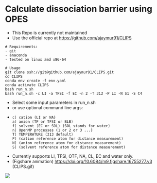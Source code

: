 # Calculate dissociation barrier using OPES
  - This Repo is currently not maintained
  - Use the official repo at https://github.com/ajaymur91/CLIPS

  ```
# Requirements:
- git 
- anaconda
- tested on linux amd x86-64
  ```
  ```
# Usage
git clone ssh://git@github.com/ajaymur91/CLIPS.git
cd CLIPS
conda env create -f env.yaml
conda activate CLIPS
bash run_n.sh
bash run_n.sh -c LI -a TFSI -f EC -n 2 -T 313 -P LI -N S1 -S C4
  ```
  - Select some input parameters in run_n.sh
  - or use optional command line args:
  -     c) cation (LI or NA)
        a) anion (TF or TFSI or BLB)
        f) solvent (EC or SOL) (SOL stands for water)
        n) OpenMP processes (1 or 2 or 3 ...) 
        T) TEMPERATURE (313 default)
        P) (cation reference atom for distance measurement)
        N) (anion reference atom for distance measurement)
        S) (solvent reference atom for distance measurement)

  - Currently supports LI, TFSI, OTF, NA, CL, EC and water only.
  - (Figshare animation) https://doi.org/10.6084/m9.figshare.16755277.v3 (CLIPS.gif)

   ![](CLIPS.gif)

  ```
